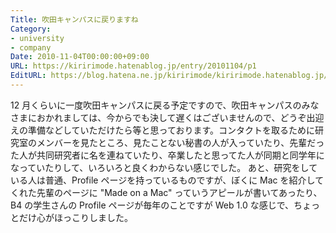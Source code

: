 ```yaml
---
Title: 吹田キャンパスに戻りますね
Category:
- university
- company
Date: 2010-11-04T00:00:00+09:00
URL: https://kiririmode.hatenablog.jp/entry/20101104/p1
EditURL: https://blog.hatena.ne.jp/kiririmode/kiririmode.hatenablog.jp/atom/entry/8454420450078211439
---
```



12 月くらいに一度吹田キャンパスに戻る予定ですので、吹田キャンパスのみなさまにおかれましては、今からでも決して遅くはございませんので、どうぞ出迎えの準備などしていただけたら等と思っております。コンタクトを取るために研究室のメンバーを見たところ、見たことない秘書の人が入っていたり、先輩だった人が共同研究者に名を連ねていたり、卒業したと思ってた人が同期と同学年になっていたりして、いろいろと良くわからない感じでした。
あと、研究をしている人は普通、Profile ページを持っているものですが、ぼくに Mac を紹介してくれた先輩のページに "Made on a Mac" っていうアピールが書いてあったり、B4 の学生さんの Profile ページが毎年のことですが Web 1.0 な感じで、ちょっとだけ心がほっこりしました。
